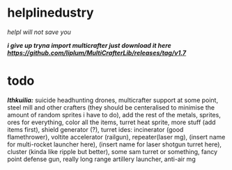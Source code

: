 # helplinedustry
*helpl will not save you*

***i give up tryna import multicrafter just download it here https://github.com/liplum/MultiCrafterLib/releases/tag/v1.7***
# todo

***Ithkuilia:***
suicide headhunting drones, 
multicrafter support at some point, 
steel mill and other crafters (they should be centeralised to minimise the amount of random sprites i have to do), 
add the rest of the metals, 
sprites, 
ores for everything, 
color all the items, 
turret heat sprite, 
more stuff (add items first),
shield generator (?),
turret ides: incinerator (good flamethrower), voltite accelerator (railgun), repeater(laser mg), (insert name for multi-rocket launcher here), (insert name for laser shotgun turret here), cluster (kinda like ripple but better), some sam turret or something, fancy point defense gun, really long range artillery launcher, anti-air mg


